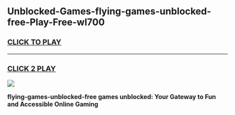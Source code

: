 
## Unblocked-Games-flying-games-unblocked-free-Play-Free-wl700
<h3>
<a href="https://premium76.site?title=flying-games-unblocked-free&ref=15A">CLICK TO PLAY</a></h3>
<hr>

<h3>
<a href="https://premium76.site?title=flying-games-unblocked-free&ref=15A">CLICK 2 PLAY</a>
  
</h3>

<a href="https://premium76.site?title=flying-games-unblocked-free&ref=15A"><img src="https://clearcache.store/games.png"></a>


**flying-games-unblocked-free games unblocked: Your Gateway to Fun and Accessible Online Gaming**
